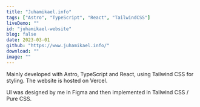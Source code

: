 ```yaml
---
title: "Juhamikael.info"
tags: ["Astro", "TypeScript", "React", "TailwindCSS"]
liveDemo: ""
id: "juhamikael-website"
blog: false
date: 2023-03-01
github: "https://www.juhamikael.info/"
download: ""
image: ""
---
```


Mainly developed with Astro, TypeScript and React, using Tailwind CSS for styling. The website is hosted on Vercel.

UI was designed by me in Figma and then implemented in Tailwind CSS / Pure CSS.
